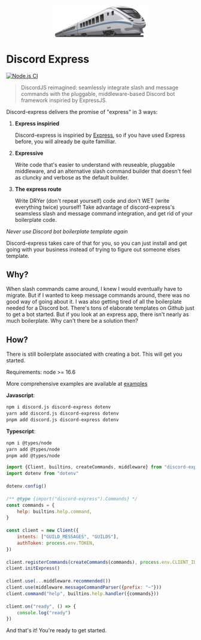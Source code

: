 <p align="center">
    <img width="50%" src="https://github.com/Luke-zhang-04/discord-express/blob/master/media/train.png?raw=true"/>
</p>

# Discord Express

[![Node.js CI](https://img.shields.io/github/workflow/status/luke-zhang-04/discord-express/Node.js%20CI?style=flat-square&logo=github)](https://github.com/Luke-zhang-04/discord-express/actions/workflows/ci.yml)

> DiscordJS reimagined: seamlessly integrate slash and message commands with the pluggable, middleware-based Discord bot framework inspiried by ExpressJS.

Discord-express delivers the promise of "express" in 3 ways:

1. **Express inspiried**

    Discord-express is inspiried by [Express](https://expressjs.com/), so if you have used Express before, you will already be quite familliar.

2. **Expressive**

    Write code that's easier to understand with reuseable, pluggable middleware, and an alternative slash command builder that doesn't feel as cluncky and verbose as the default builder.

3. **The express route**

    Write DRYer (don't repeat yourself) code and don't WET (write everything twice) yourself! Take advantage of discord-express's seamsless slash and message command integration, and get rid of your boilerplate code.

_Never use Discord bot boilerplate template again_

Discord-express takes care of that for you, so you can just install and get going with your business instead of trying to figure out someone elses template.

## Why?

When slash commands came around, I knew I would eventually have to migrate. But if I wanted to keep message commands around, there was no good way of going about it. I was also getting tired of all the boilerplate needed for a Discord bot. There's tons of elaborate templates on Github just to get a bot started. But if you look at an express app, there isn't nearly as much boilerplate. Why can't there be a solution then?

## How?

There is still boilerplate associated with creating a bot. This will get you started.

Requirements: node >= 16.6

More comprehensive examples are available at [examples](https://github.com/Luke-zhang-04/discord-express/tree/master/examples)

**Javascript**:

```sh
npm i discord.js discord-express dotenv
yarn add discord.js discord-express dotenv
pnpm add discord.js discord-express dotenv
```

**Typescript**:

```sh
npm i @types/node
yarn add @types/node
pnpm add @types/node
```

```js
import {Client, builtins, createCommands, middleware} from "discord-express"
import dotenv from "dotenv"

dotenv.config()

/** @type {import("discord-express").Commands} */
const commands = {
    help: builtins.help.command,
}

const client = new Client({
    intents: ["GUILD_MESSAGES", "GUILDS"],
    authToken: process.env.TOKEN,
})

client.registerCommands(createCommands(commands), process.env.CLIENT_ID)
client.initExpress()

client.use(...middleware.recommended())
client.use(middleware.messageCommandParser({prefix: "~"}))
client.command("help", builtins.help.handler({commands}))

client.on("ready", () => {
    console.log("ready")
})
```

And that's it! You're ready to get started.

